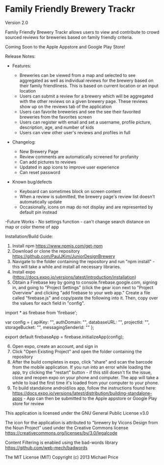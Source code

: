 # Family Friendly Brewery Trackr

Version 2.0

Family Friendly Brewery Trackr allows users to view and contribute to crowd sourced reviews for breweries based on family friendly criteria. 

Coming Soon to the Apple Appstore and Google Play Store!

Release Notes:
- Features:
  - Breweries can be viewed from a map and selected to see aggregated as well as individual reviews for the brewery based on their family friendliness. This is based on current location or an input location
  - Users can submit a review for a brewery which will be aggregated with the other reviews on a given brewery page. These reviews show up on the reviews tab of the application
  - Users can favorite breweries and see the see their favorited breweries from the favorites screen
  - Users can register with email and set a username, profile picture, description, age, and number of kids
  - Users can view other user's reviews and profiles in full 
  
 - Changelog:
   - New Brewery Page
   - Review comments are automatically screened for profanity
   - Can add pictures to reviews
   - Updated in app icons to improve user experience
   - Can reset password
   
  - Known bug/defects
    - Keyboard can sometimes block on screen content
    - When a review is submitted, the brewery page's review list doesn't automatically update
    - Occasionally, icons on map do not display and are represented by default pin instead
  
  -Future Works
    - No settings function - can't change search distance on map or color theme of app

Installation/Build Guide:
1. Install npm https://www.npmjs.com/get-npm
2. Download or clone the repository https://github.com/PaulJKim/JuniorDesignBrewery
3. Navigate to the folder containing the repository and run "npm install" - this will take a while and install all necessary libraries.
4. Install expo (https://docs.expo.io/versions/latest/introduction/installation) 
5. Obtain a Firebase key by going to console.firebase.google.com, signing in, and going to "Project Settings" (click the gear icon next to "Project Overview" and clicking "add firebase to your web app." Create a file called "firebase.js" and copy/paste the following into it. Then, copy over the values for each field in "config". 

import * as firebase from 'firebase';

var config = {
  apiKey: "",
  authDomain: "",
  databaseURL: "",
  projectId: "",
  storageBucket: "",
  messagingSenderId: ""
};

export default firebaseApp = firebase.initializeApp(config);

6. Open expo, create an account, and sign in
7. Click "Open Existing Project" and open the folder containing the repository
8. After the build completes in expo, click "share" and scan the barcode from the mobile application. If you run into an error while loading the app, try clicking the "restart" button - if this still doesn't fix the issue, close and reopen expo on your phone and computer. The app will take a while to load the first time it's loaded from your computer to your phone. 
9. To build standalone android/ios app, follow the instructions found here: 
  https://docs.expo.io/versions/latest/distribution/building-standalone-apps - App can then be submitted to the Apple appstore or Google Play store for review
  
This application is licensed under the GNU General Public License v3.0
  
The icon for the application is attributed to "brewery by Vicons Design from the Noun Project" used under the Creative Commons license https://creativecommons.org/licenses/by/3.0/legalcode


Content Filtering is enabled using the bad-words library
https://github.com/web-mech/badwords

The MIT License (MIT)
Copyright (c) 2013 Michael Price
